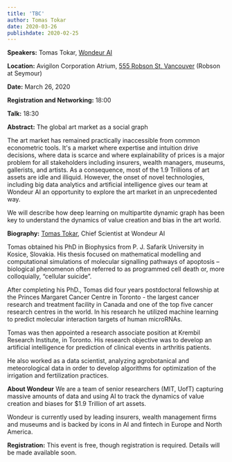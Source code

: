 ```yaml
---
title: 'TBC'
author: Tomas Tokar 
date: 2020-03-26
publishdate: 2020-02-25
---
```

**Speakers:** Tomas Tokar, [Wondeur AI](https://wondeur.ai/)

**Location:** Avigilon Corporation Atrium, [555 Robson St, Vancouver](https://goo.gl/maps/6mHjCucr32sv4jv97) (Robson at Seymour)

**Date:** March 26, 2020

**Registration and Networking:** 18:00 

**Talk:** 18:30 

**Abstract:** 
The global art market as a social graph

The art market has remained practically inaccessible from common econometric tools. It's a market where expertise and intuition drive decisions, where data is scarce and where explainability of prices is a major problem for all stakeholders including insurers, wealth managers, museums, gallerists, and artists. As a consequence, most of the 1.9 Trillions of art assets are idle and illiquid. However, the onset of novel technologies, including big data analytics and artificial intelligence gives our team at Wondeur AI an opportunity to explore the art market in an unprecedented way.

We will describe how deep learning on multipartite dynamic graph has been key to understand the dynamics of value creation and bias in the art world.


**Biography:**
[Tomas Tokar](https://www.linkedin.com/in/tomas-tokar-80932355?originalSubdomain=ca), Chief Scientist at Wondeur AI 

Tomas obtained his PhD in Biophysics from P. J. Safarik University in Kosice, Slovakia. His thesis focused on mathematical modelling and computational simulations of molecular signalling pathways of apoptosis – biological phenomenon often referred to as programmed cell death or, more colloquially, “cellular suicide”. 

After completing his PhD., Tomas did four years postdoctoral fellowship at the Princes Margaret Cancer Centre in Toronto - the largest cancer research and treatment facility in Canada and one of the top five cancer research centres in the world. In his research he utilized machine learning to predict molecular interaction targets of human microRNAs. 

Tomas was then appointed a research associate position at Krembil Research Institute, in Toronto. His research objective was to develop an artificial intelligence for prediction of clinical events in arthritis patients. 

He also worked as a data scientist, analyzing agrobotanical and meteorological data in order to develop algorithms for optimization of the irrigation and fertilization practices. 


**About Wondeur**
We are a team of senior researchers (MIT, UofT) capturing massive amounts of data and using AI to track the dynamics of value creation and biases for $1.9 Trillion of art assets.

Wondeur is currently used by leading insurers, wealth management firms and museums and is backed by icons in AI and fintech in Europe and North America.


**Registration:** 
This event is free, though registration is required. Details will be made available soon.
